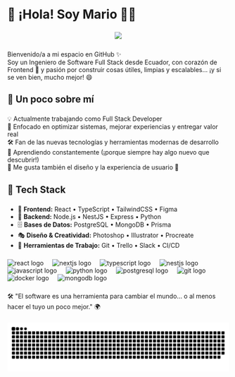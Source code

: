 <h1 align="left">👋 ¡Hola! Soy Mario 👨‍💻</h1>

###

<div align="center">
  <img height="200" src="https://scontent.fatf4-1.fna.fbcdn.net/v/t39.30808-6/484982256_9418817931565230_2514205301818628952_n.jpg?_nc_cat=101&ccb=1-7&_nc_sid=6ee11a&_nc_eui2=AeFohmaQVgSV5y3JdgPx_Wdd6VrH9CKeIvnpWsf0Ip4i-VI-OAHeKhNCn52MT3Q2EZvq43mShOrF_3zdG2x2VypE&_nc_ohc=Kn1xVOf-lzMQ7kNvgG1u6Iu&_nc_oc=Admi3ZeqMXYQFVBR9tiEohlHFc59J888bjRE75D-aS00ZO6T3orK5jwpyJFdD3srLWM&_nc_zt=23&_nc_ht=scontent.fatf4-1.fna&_nc_gid=0YJ7BZgp4QvcVPTiKv2QVA&oh=00_AYEbGE7VJB9d-XCx9KbXFm6LHXivbKzsowUdFhCqvReJVw&oe=67EE8ED3"  />
</div>

###

<p align="left">Bienvenido/a a mi espacio en GitHub ✨  <br>Soy un Ingeniero de Software Full Stack desde Ecuador, con corazón de Frontend 💙 y pasión por construir cosas útiles, limpias y escalables… ¡y si se ven bien, mucho mejor! 😄</p>

###

<h2 align="left">🚀 Un poco sobre mí</h2>

###

<p align="left">💡 Actualmente trabajando como Full Stack Developer<br>🎯 Enfocado en optimizar sistemas, mejorar experiencias y entregar valor real<br>🛠️ Fan de las nuevas tecnologías y herramientas modernas de desarrollo<br>🧠 Aprendiendo constantemente (¡porque siempre hay algo nuevo que descubrir!)<br>🎨 Me gusta también el diseño y la experiencia de usuario 💜</p>

###

<h2 align="left">🧰 Tech Stack</h2>

###

<ul align="left">
  <li>🎨 <strong>Frontend:</strong> React  • TypeScript  • TailwindCSS  • Figma </li>
  <li>🔧 <strong>Backend:</strong> Node.js  • NestJS  • Express  • Python </li>
  <li>🗄️ <strong>Bases de Datos:</strong> PostgreSQL  • MongoDB  • Prisma </li>
  <li>🎭 <strong>Diseño & Creatividad:</strong> Photoshop  • Illustrator  • Procreate </li>
  <li>🧩 <strong>Herramientas de Trabajo:</strong> Git  • Trello  • Slack  • CI/CD </li>
</ul>

###

<div align="left">
  <img src="https://cdn.jsdelivr.net/gh/devicons/devicon/icons/react/react-original.svg" height="40" alt="react logo"  />
  <img width="12" />
  <img src="https://cdn.jsdelivr.net/gh/devicons/devicon/icons/nextjs/nextjs-original.svg" height="40" alt="nextjs logo"  />
  <img width="12" />
  <img src="https://cdn.jsdelivr.net/gh/devicons/devicon/icons/typescript/typescript-original.svg" height="40" alt="typescript logo"  />
  <img width="12" />
  <img src="https://cdn.jsdelivr.net/gh/devicons/devicon/icons/nestjs/nestjs-original.svg" height="40" alt="nestjs logo"  />
  <img width="12" />
  <img src="https://cdn.jsdelivr.net/gh/devicons/devicon/icons/javascript/javascript-original.svg" height="40" alt="javascript logo"  />
  <img width="12" />
  <img src="https://cdn.jsdelivr.net/gh/devicons/devicon/icons/python/python-original.svg" height="40" alt="python logo"  />
  <img width="12" />
  <img src="https://cdn.jsdelivr.net/gh/devicons/devicon/icons/postgresql/postgresql-original.svg" height="40" alt="postgresql logo"  />
  <img width="12" />
  <img src="https://cdn.jsdelivr.net/gh/devicons/devicon/icons/git/git-original.svg" height="40" alt="git logo"  />
  <img width="12" />
  <img src="https://cdn.jsdelivr.net/gh/devicons/devicon/icons/docker/docker-original.svg" height="40" alt="docker logo"  />
  <img width="12" />
  <img src="https://cdn.jsdelivr.net/gh/devicons/devicon/icons/mongodb/mongodb-original.svg" height="40" alt="mongodb logo"  />
</div>

###

<p align="left">🛠️ "El software es una herramienta para cambiar el mundo... o al menos hacer el tuyo un poco mejor." 🌍</p>

###

<img src="https://raw.githubusercontent.com/madlover2001/madlover2001/output/snake.svg" alt="Snake animation" />

###
